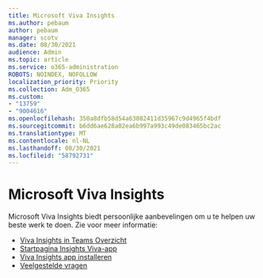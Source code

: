 ```yaml
---
title: Microsoft Viva Insights
ms.author: pebaum
author: pebaum
manager: scotv
ms.date: 08/30/2021
audience: Admin
ms.topic: article
ms.service: o365-administration
ROBOTS: NOINDEX, NOFOLLOW
localization_priority: Priority
ms.collection: Adm_O365
ms.custom:
- "13759"
- "9004616"
ms.openlocfilehash: 350a8dfb58d54a63082411d35967c9d4965f4bdf
ms.sourcegitcommit: b6dd6ae628a02ea6b997a993c49de083465bc2ac
ms.translationtype: MT
ms.contentlocale: nl-NL
ms.lasthandoff: 08/30/2021
ms.locfileid: "58792731"
---
```

# <a name="microsoft-viva-insights"></a>Microsoft Viva Insights

Microsoft Viva Insights biedt persoonlijke aanbevelingen om u te helpen uw beste werk te doen. Zie voor meer informatie:

- [Viva Insights in Teams Overzicht](https://docs.microsoft.com/insights/viva-teams-app)
- [Startpagina Insights Viva-app](https://docs.microsoft.com/insights/viva-insights-home)
- [Viva Insights app installeren](https://docs.microsoft.com/insights/viva-teams-app-install)
- [Veelgestelde vragen](https://docs.microsoft.com/insights/viva-teams-app-faq)

